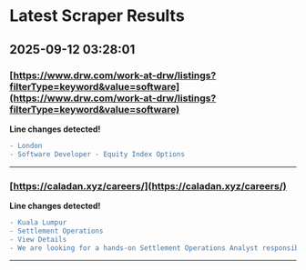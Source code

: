 # Latest Scraper Results

## 2025-09-12 03:28:01

### [https://www.drw.com/work-at-drw/listings?filterType=keyword&value=software](https://www.drw.com/work-at-drw/listings?filterType=keyword&value=software)

**Line changes detected!**

```diff
- London
- Software Developer - Equity Index Options
```

---
### [https://caladan.xyz/careers/](https://caladan.xyz/careers/)

**Line changes detected!**

```diff
- Kuala Lumpur
- Settlement Operations
- View Details
- We are looking for a hands-on Settlement Operations Analyst responsible for executing and monitoring crypto and fiat settlements, running daily reconciliations, and resolving exceptions
```

---
